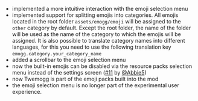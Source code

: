 - implemented a more intuitive interaction with the emoji selection menu
- implemented support for splitting emojis into categories. All emojis located in the root folder `assets/emogg/emoji` will be assigned to the `other` category by default. Except the root folder, the name of the folder will be used as the name of the category to which the emojis will be assigned. It is also possible to translate category names into different languages, for this you need to use the following translation key `emogg.category.your_category_name`
- added a scrollbar to the emoji selection menu
- now the built-in emojis can be disabled via the resource packs selection menu instead of the settings screen ([#11](https://github.com/aratakileo/emogg/pull/11) by [@Abbie5](https://github.com/Abbie5))
- now Twemogg is part of the emoji packs built into the mod
- the emoji selection menu is no longer part of the experimental user experience.
